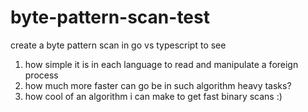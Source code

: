 # byte-pattern-scan-test

create a byte pattern scan in go vs typescript to see
1. how simple it is in each language to read and manipulate a foreign process
2. how much more faster can go be in such algorithm heavy tasks?
3. how cool of an algorithm i can make to get fast binary scans :)
